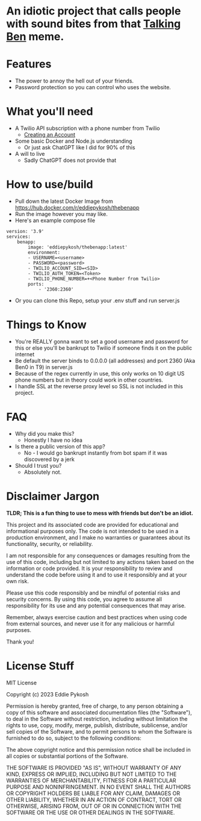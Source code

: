 # An idiotic project that calls people with sound bites from that [Talking Ben](https://apps.apple.com/us/app/talking-ben-the-dog/id416345319) meme.

# Features
- The power to annoy the hell out of your friends.
- Password protection so you can control who uses the website.

# What you'll need
- A Twilio API subscription with a phone number from Twilio
  - [Creating an Account](https://www.twilio.com/docs/messaging/build-your-account)
- Some basic Docker and Node.js understanding
  - Or just ask ChatGPT like I did for 90% of this
- A will to live
  - Sadly ChatGPT does not provide that    

# How to use/build
- Pull down the latest Docker Image from https://hub.docker.com/r/eddiepykosh/thebenapp
- Run the image however you may like.
- Here's an example compose file 
```
version: '3.9'
services:
    benapp:
        image: 'eddiepykosh/thebenapp:latest'
        environment:
        - USERNAME=<username>
        - PASSWORD=<password>
        - TWILIO_ACCOUNT_SID=<SID>
        - TWILIO_AUTH_TOKEN=<Token>
        - TWILIO_PHONE_NUMBER=+<Phone Number from Twilio>
        ports:
            - '2360:2360'
```
- Or you can clone this Repo, setup your .env stuff and run server.js

# Things to Know
- You're REALLY gonna want to set a good username and password for this or else you'll be bankrupt to Twilio if someone finds it on the public internet
- Be default the server binds to 0.0.0.0 (all addresses) and port 2360 (Aka Ben0 in T9) in server.js
- Because of the regex currently in use, this only works on 10 digit US phone numbers but in theory could work in other countries.
- I handle SSL at the reverse proxy level so SSL is not included in this project.

# FAQ
- Why did you make this?
  - Honestly I have no idea
- Is there a public version of this app?
  - No - I would go bankrupt instantly from bot spam if it was discovered by a jerk
- Should I trust you?
  - Absolutely not.   


# Disclaimer Jargon
**TLDR; This is a fun thing to use to mess with friends but don't be an idiot.** 

This project and its associated code are provided for educational and informational purposes only. The code is not intended to be used in a production environment, and I make no warranties or guarantees about its functionality, security, or reliability.

I am not responsible for any consequences or damages resulting from the use of this code, including but not limited to any actions taken based on the information or code provided. It is your responsibility to review and understand the code before using it and to use it responsibly and at your own risk.

Please use this code responsibly and be mindful of potential risks and security concerns. By using this code, you agree to assume all responsibility for its use and any potential consequences that may arise.

Remember, always exercise caution and best practices when using code from external sources, and never use it for any malicious or harmful purposes.

Thank you!


# License Stuff
MIT License

Copyright (c) 2023 Eddie Pykosh

Permission is hereby granted, free of charge, to any person obtaining a copy
of this software and associated documentation files (the "Software"), to deal
in the Software without restriction, including without limitation the rights
to use, copy, modify, merge, publish, distribute, sublicense, and/or sell
copies of the Software, and to permit persons to whom the Software is
furnished to do so, subject to the following conditions:

The above copyright notice and this permission notice shall be included in all
copies or substantial portions of the Software.

THE SOFTWARE IS PROVIDED "AS IS", WITHOUT WARRANTY OF ANY KIND, EXPRESS OR
IMPLIED, INCLUDING BUT NOT LIMITED TO THE WARRANTIES OF MERCHANTABILITY,
FITNESS FOR A PARTICULAR PURPOSE AND NONINFRINGEMENT. IN NO EVENT SHALL THE
AUTHORS OR COPYRIGHT HOLDERS BE LIABLE FOR ANY CLAIM, DAMAGES OR OTHER
LIABILITY, WHETHER IN AN ACTION OF CONTRACT, TORT OR OTHERWISE, ARISING FROM,
OUT OF OR IN CONNECTION WITH THE SOFTWARE OR THE USE OR OTHER DEALINGS IN THE
SOFTWARE.
